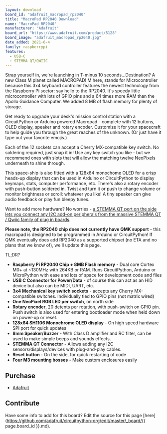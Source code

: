 ```yaml
---
layout: download
board_id: "adafruit_macropad_rp2040"
title: "MacroPad RP2040 Download"
name: "MacroPad RP2040"
manufacturer: "Adafruit"
board_url: "https://www.adafruit.com/product/5128"
board_image: "adafruit_macropad_rp2040.jpg"
date_added: 2021-6-4
family: raspberrypi
features:
  - USB-C
  - STEMMA QT/QWIIC
---
```


Strap yourself in, we're launching in T-minus 10 seconds...Destination? A new Class M planet called MACROPAD! M here, stands for Microcontroller because this 3x4 keyboard controller features the newest technology from the Raspberry Pi sector: say hello to the RP2040. It's speedy little microcontroller with lots of GPIO pins and a 64 times more RAM than the Apollo Guidance Computer. We added 8 MB of flash memory for plenty of storage.

Get ready to upgrade your desk's mission control station with a CircuitPython or Arduino powered Macropad - complete with 12 buttons, OLED display, speaker and rotary encoder. Customize it for your spacecraft to help guide you through the great reaches of the unknown. (Or just have it type out your favorite emojis.)

Each of the 12 sockets can accept a Cherry MX-compatible key switch. No soldering required, just snap it in! Use any key switch you like - but we recommend ones with slots that will allow the matching twelve NeoPixels underneath to shine through.

This space-ship is also fitted with a 128x64 monochome OLED for a crisp heads-up display that can be used in Arduino or CircuitPython to display keymaps, stats, computer performance, etc. There's also a rotary encoder with push-button soldered in. Twist and turn it or push to change volume or monitor brightness or scroll: whatever you like! A tiny speaker can give audio feedback or play fun bleepy tunes.
 
Want to add more hardware? No worries - [a STEMMA QT port on the side lets you connect any I2C add-on peripherals from the massive STEMMA QT / Qwiic family of plug in boards](https://www.adafruit.com/category/1018).

 **Please note, the RP2040 chip does not currently have QMK support** - this macropad is designed to be programmed in Arduino or CircuitPython! If QMK eventually does add RP2040 as a supported chipset (no ETA and no plans that we know of), we'll update this page.

 TL;DR?

- **Raspberry Pi RP2040 Chip + 8MB Flash memory** - Dual core Cortex M0+ at ~130MHz with 264KB or RAM. Runs CircuitPython, Arduino or MicroPython with ease and lots of space for development code and files
- **USB C Connector for Power/Data** - of course this can act as an HID device but also can be MIDI, UART, etc.
- **3x4 Mechanical key switch sockets** - accepts any Cherry MX-compatible switches. Individually tied to GPIO pins (not matrix wired)
- **One NeoPixel RGB LED per switch**, on north side
- **Rotary encoder**, 20 detents per rotation, with push-switch on GPIO pin. Push switch is also used for entering bootloader mode when held down on power-up or reset.
- **128x64 SH1106 Monochrome OLED display** - On high speed hardware SPI port for quick updates
- **8mm Speaker/Buzzer** - With Class D amplifier and RC filter, can be used to make simple beeps and sounds effects.
- **STEMMA QT Connector** - Allows adding any I2C sensors/displays/devices with plug-and-play cables.
- **Reset button -** On the side, for quick restarting of code
- **Four M3 mounting bosses** - Make custom enclosures easily

## Purchase

* [Adafruit](https://www.adafruit.com/product/5128)

## Contribute

Have some info to add for this board? Edit the source for this page [here](https://github.com/adafruit/circuitpython-org/edit/master/_board/{{ page.board_id }}.md).
